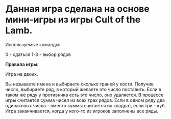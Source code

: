 Данная игра сделана на основе мини-игры из  игры Cult of the Lamb.
=
Используемые команды:

0 - сдаться 
1-3 - выбор рядов

**Правила игры:**

Игра на двоих. 

Вы называете имена и выбираете сколько граней у кости. Получив число, выбираете ряд, в который желаете это число поставить. 
Если в таком же ряду у противника есть это число, оно удаляется.
В процессе игры считается сумма чисел из всех трех рядов. Если в одном ряду два одинаковых числа - вместо суммы считается их квадрат, 
если три - куб.
Игра заканчивается, когда у кого-то из игроков заполнены все ряды.


